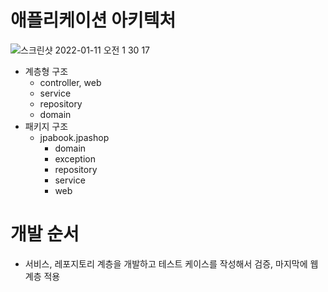 # 애플리케이션 아키텍처

![스크린샷 2022-01-11 오전 1 30 17](https://user-images.githubusercontent.com/66231761/148801926-13513b06-a5c0-4c38-bad9-869710a2b6fa.png)

- 계층형 구조
    - controller, web
    - service
    - repository
    - domain
- 패키지 구조
    - jpabook.jpashop
        - domain
        - exception
        - repository
        - service
        - web

# 개발 순서

- 서비스, 레포지토리 계층을 개발하고 테스트 케이스를 작성해서 검증, 마지막에 웹 계층 적용
